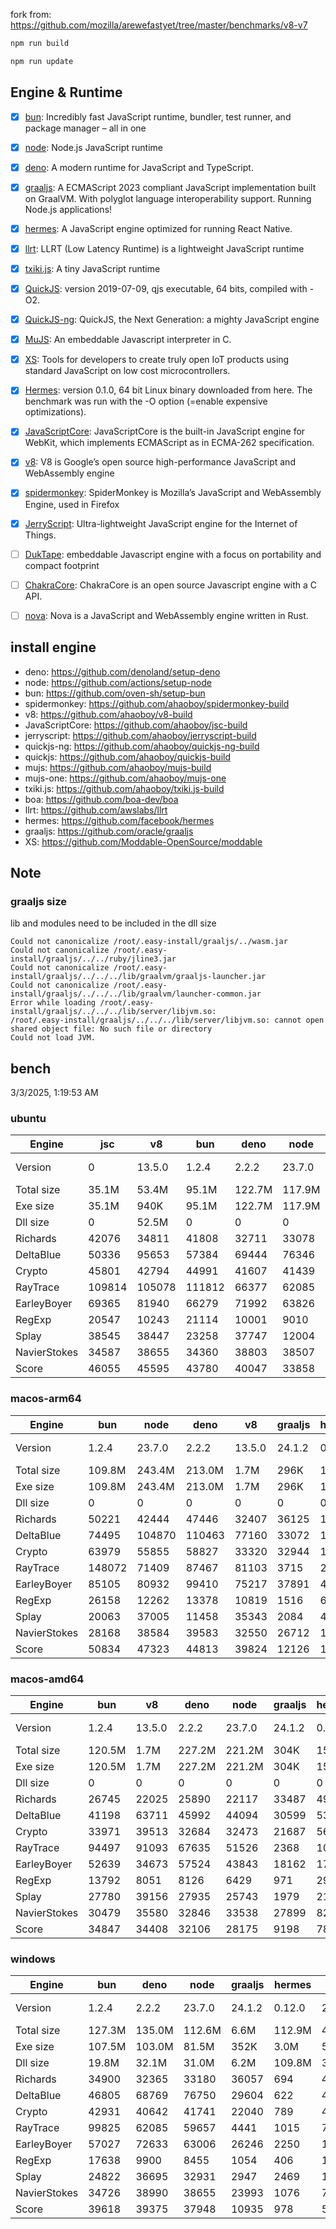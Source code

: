 fork from: https://github.com/mozilla/arewefastyet/tree/master/benchmarks/v8-v7

```bash
npm run build

npm run update
```

## Engine & Runtime

- [x] [bun](https://github.com/oven-sh/bun): Incredibly fast JavaScript runtime, bundler, test runner, and package manager – all in one
- [x] [node](https://github.com/nodejs/node): Node.js JavaScript runtime
- [x] [deno](https://github.com/denoland/deno): A modern runtime for JavaScript and TypeScript.
- [x] [graaljs](https://github.com/oracle/graaljs): A ECMAScript 2023 compliant JavaScript implementation built on GraalVM. With polyglot language interoperability support. Running Node.js applications!
- [x] [hermes](https://github.com/facebook/hermes): A JavaScript engine optimized for running React Native.
- [x] [llrt](https://github.com/awslabs/llrt): LLRT (Low Latency Runtime) is a lightweight JavaScript runtime
- [x] [txiki.js](https://github.com/saghul/txiki.js): A tiny JavaScript runtime
- [x] [QuickJS](https://bellard.org/quickjs/): version 2019-07-09, qjs executable, 64 bits, compiled with -O2.
- [x] [QuickJS-ng](https://github.com/quickjs-ng/quickjs): QuickJS, the Next Generation: a mighty JavaScript engine
- [x] [MuJS](https://github.com/ccxvii/mujs): An embeddable Javascript interpreter in C.
- [x] [XS](https://github.com/Moddable-OpenSource/moddable): Tools for developers to create truly open IoT products using standard JavaScript on low cost microcontrollers.
- [x] [Hermes](https://github.com/facebook/hermes): version 0.1.0, 64 bit Linux binary downloaded from here. The benchmark was run with the -O option (=enable expensive optimizations).
- [x] [JavaScriptCore](https://github.com/WebKit/webkit/tree/main/Source/JavaScriptCore): JavaScriptCore is the built-in JavaScript engine for WebKit, which implements ​ECMAScript as in ​ECMA-262 specification.
- [x] [v8](https://v8.dev/): V8 is Google’s open source high-performance JavaScript and WebAssembly engine
- [x] [spidermonkey](https://spidermonkey.dev/): SpiderMonkey is Mozilla’s JavaScript and WebAssembly Engine, used in Firefox
- [x] [JerryScript](https://github.com/jerryscript-project/jerryscript): Ultra-lightweight JavaScript engine for the Internet of Things.
- [ ] [DukTape](https://github.com/svaarala/duktape): embeddable Javascript engine with a focus on portability and compact footprint
- [ ] [ChakraCore](https://github.com/chakra-core/ChakraCore): ChakraCore is an open source Javascript engine with a C API.
- [ ] [nova](https://github.com/trynova/nova): Nova is a JavaScript and WebAssembly engine written in Rust.


## install engine

- deno: https://github.com/denoland/setup-deno
- node: https://github.com/actions/setup-node
- bun: https://github.com/oven-sh/setup-bun
- spidermonkey: https://github.com/ahaoboy/spidermonkey-build
- v8: https://github.com/ahaoboy/v8-build
- JavaScriptCore: https://github.com/ahaoboy/jsc-build
- jerryscript: https://github.com/ahaoboy/jerryscript-build
- quickjs-ng: https://github.com/ahaoboy/quickjs-ng-build
- quickjs: https://github.com/ahaoboy/quickjs-build
- mujs: https://github.com/ahaoboy/mujs-build
- mujs-one: https://github.com/ahaoboy/mujs-one
- txiki.js: https://github.com/ahaoboy/txiki.js-build
- boa: https://github.com/boa-dev/boa
- llrt: https://github.com/awslabs/llrt
- hermes: https://github.com/facebook/hermes
- graaljs: https://github.com/oracle/graaljs
- XS: https://github.com/Moddable-OpenSource/moddable

## Note

### graaljs size

lib and modules need to be included in the dll size

```
Could not canonicalize /root/.easy-install/graaljs/../wasm.jar
Could not canonicalize /root/.easy-install/graaljs/../../ruby/jline3.jar
Could not canonicalize /root/.easy-install/graaljs/../../../lib/graalvm/graaljs-launcher.jar
Could not canonicalize /root/.easy-install/graaljs/../../../lib/graalvm/launcher-common.jar
Error while loading /root/.easy-install/graaljs/../../../lib/server/libjvm.so:
/root/.easy-install/graaljs/../../../lib/server/libjvm.so: cannot open shared object file: No such file or directory
Could not load JVM.
```



## bench

3/3/2025, 1:19:53 AM

### ubuntu
| Engine | jsc | v8 | bun | deno | node | spidermonkey | graaljs | hermes | llrt | qjs | tjs | qjs(ng) | mujs(one) | mujs | xst | boa | jerry |
| --- | --- | --- | --- | --- | --- | --- | --- | --- | --- | --- | --- | --- | --- | --- | --- | --- | --- |
| Version | 0 | 13.5.0 | 1.2.4 | 2.2.2 | 23.7.0 | 134.0 | 24.1.2 | 0.12.0 | 0.5.1-beta | 2024-02-14 | 24.12.0 | 0.8.0 | 0 | 1.3.5 | 16.8.1 | 0.20.0 | 3.0.0 |
| Total size | 35.1M | 53.4M | 95.1M | 122.7M | 117.9M | 296.3M | 1.1M | 36.0M | 11.9M | 4.7M | 5.2M | 2.1M | 688K | 416K | 2.2M | 27.0M | 456K |
| Exe size | 35.1M | 940K | 95.1M | 122.7M | 117.9M | 296.3M | 1.1M | 36.0M | 11.9M | 4.7M | 5.2M | 2.1M | 688K | 416K | 2.2M | 27.0M | 456K |
| Dll size | 0 | 52.5M | 0 | 0 | 0 | 0 | 0 | 0 | 0 | 0 | 0 | 0 | 0 | 0 | 0 | 0 | 0 |
| Richards | 42076 | 34811 | 41808 | 32711 | 33078 | 13634 | 35440 | 1120 | 800 | 676 | 712 | 636 | 250 | 184 | 86.4 | 60.6 | 278 |
| DeltaBlue | 50336 | 95653 | 57384 | 69444 | 76346 | 12834 | 39089 | 1057 | 727 | 672 | 685 | 613 | 363 | 318 | 155 | 53.3 | 283 |
| Crypto | 45801 | 42794 | 44991 | 41607 | 41439 | 17508 | 14986 | 1373 | 696 | 746 | 590 | 380 | 190 | 184 | 291 | 81 | 306 |
| RayTrace | 109814 | 105078 | 111812 | 66377 | 62085 | 27130 | 5162 | 1553 | 1199 | 917 | 1084 | 705 | 525 | 488 | 456 | 165 | 352 |
| EarleyBoyer | 69365 | 81940 | 66279 | 71992 | 63826 | 37105 | 35133 | 3399 | 2004 | 1528 | 1770 | 1239 | 549 | 520 | 306 | 192 | 0 |
| RegExp | 20547 | 10243 | 21114 | 10001 | 9010 | 8659 | 1371 | 553 | 197 | 246 | 224 | 179 | 221 | 201 | 94.6 | 49.1 | 0 |
| Splay | 38545 | 38447 | 23258 | 37747 | 12004 | 22940 | 2093 | 3648 | 1842 | 1822 | 1897 | 1156 | 900 | 1271 | 367 | 234 | 0 |
| NavierStokes | 34587 | 38655 | 34360 | 38803 | 38507 | 22045 | 32764 | 1851 | 1183 | 1372 | 965 | 972 | 477 | 486 | 761 | 175 | 0 |
| Score | 46055 | 45595 | 43780 | 40047 | 33858 | 18463 | 11711 | 1543 | 897 | 857 | 831 | 634 | 384 | 369 | 248 | 107 | 0 |
### macos-arm64
| Engine | bun | node | deno | v8 | graaljs | hermes | tjs | llrt | qjs | qjs(ng) | mujs | xst | jerry |
| --- | --- | --- | --- | --- | --- | --- | --- | --- | --- | --- | --- | --- | --- |
| Version | 1.2.4 | 23.7.0 | 2.2.2 | 13.5.0 | 24.1.2 | 0.12.0 | 24.12.0 | 0.5.1-beta | 2024-02-14 | 0.8.0 | 1.3.5 | 16.8.1 | 3.0.0 |
| Total size | 109.8M | 243.4M | 213.0M | 1.7M | 296K | 15.7M | 7.2M | 20.5M | 2.1M | 4.1M | 864K | 3.3M | 1.1M |
| Exe size | 109.8M | 243.4M | 213.0M | 1.7M | 296K | 15.7M | 7.2M | 20.5M | 2.1M | 4.1M | 864K | 3.3M | 1.1M |
| Dll size | 0 | 0 | 0 | 0 | 0 | 0 | 0 | 0 | 0 | 0 | 0 | 0 | 0 |
| Richards | 50221 | 42444 | 47446 | 32407 | 36125 | 1224 | 1053 | 1018 | 971 | 1191 | 363 | 113 | 205 |
| DeltaBlue | 74495 | 104870 | 110463 | 77160 | 33072 | 1161 | 751 | 1013 | 951 | 1114 | 505 | 208 | 222 |
| Crypto | 63979 | 55855 | 58827 | 33320 | 32944 | 1343 | 953 | 824 | 1184 | 991 | 278 | 527 | 247 |
| RayTrace | 148072 | 71409 | 87467 | 81103 | 3715 | 2322 | 1630 | 1616 | 1082 | 1322 | 823 | 733 | 305 |
| EarleyBoyer | 85105 | 80932 | 99410 | 75217 | 37891 | 4831 | 2647 | 2569 | 2008 | 2186 | 791 | 420 | 0 |
| RegExp | 26158 | 12262 | 13378 | 10819 | 1516 | 667 | 279 | 267 | 247 | 185 | 338 | 322 | 0 |
| Splay | 20063 | 37005 | 11458 | 35343 | 2084 | 4164 | 2871 | 2537 | 1871 | 1369 | 1171 | 537 | 0 |
| NavierStokes | 28168 | 38584 | 39583 | 32550 | 26712 | 1554 | 1832 | 1437 | 2153 | 1492 | 747 | 1551 | 0 |
| Score | 50834 | 47323 | 44813 | 39824 | 12126 | 1761 | 1216 | 1167 | 1113 | 1046 | 561 | 423 | 0 |
### macos-amd64
| Engine | bun | v8 | deno | node | graaljs | hermes | tjs | llrt | qjs | qjs(ng) | xst | mujs | boa | jerry |
| --- | --- | --- | --- | --- | --- | --- | --- | --- | --- | --- | --- | --- | --- | --- |
| Version | 1.2.4 | 13.5.0 | 2.2.2 | 23.7.0 | 24.1.2 | 0.12.0 | 24.12.0 | 0.5.1-beta | 2024-02-14 | 0.8.0 | 16.8.1 | 1.3.5 | 0.20.0 | 3.0.0 |
| Total size | 120.5M | 1.7M | 227.2M | 221.2M | 304K | 15.7M | 7.5M | 24.1M | 2.3M | 4.1M | 3.3M | 888K | 50.7M | 1.1M |
| Exe size | 120.5M | 1.7M | 227.2M | 221.2M | 304K | 15.7M | 7.5M | 24.1M | 2.3M | 4.1M | 3.3M | 888K | 50.7M | 1.1M |
| Dll size | 0 | 0 | 0 | 0 | 0 | 0 | 0 | 0 | 0 | 0 | 0 | 0 | 0 | 0 |
| Richards | 26745 | 22025 | 25890 | 22117 | 33487 | 498 | 467 | 423 | 446 | 256 | 89.1 | 141 | 24 | 111 |
| DeltaBlue | 41198 | 63711 | 45992 | 44094 | 30599 | 539 | 518 | 494 | 502 | 452 | 138 | 195 | 22.2 | 123 |
| Crypto | 33971 | 39513 | 32684 | 32473 | 21687 | 564 | 295 | 279 | 326 | 270 | 175 | 109 | 38.1 | 132 |
| RayTrace | 94497 | 91093 | 67635 | 51526 | 2368 | 1085 | 817 | 782 | 427 | 474 | 423 | 328 | 74.9 | 206 |
| EarleyBoyer | 52639 | 34673 | 57524 | 43843 | 18162 | 1759 | 1071 | 1202 | 817 | 858 | 296 | 372 | 84 | 0 |
| RegExp | 13792 | 8051 | 8126 | 6429 | 971 | 291 | 93.5 | 90.4 | 78.7 | 79.7 | 121 | 98.6 | 23.6 | 0 |
| Splay | 27780 | 39156 | 27935 | 25743 | 1979 | 2135 | 1579 | 1482 | 826 | 817 | 244 | 360 | 122 | 0 |
| NavierStokes | 30479 | 35580 | 32846 | 33538 | 27899 | 826 | 651 | 597 | 709 | 632 | 455 | 249 | 76.8 | 0 |
| Score | 34847 | 34408 | 32106 | 28175 | 9198 | 788 | 528 | 507 | 430 | 389 | 209 | 206 | 48 | 0 |
### windows
| Engine | bun | deno | node | graaljs | hermes | tjs | llrt | qjs(ng) | mujs | boa | xst |
| --- | --- | --- | --- | --- | --- | --- | --- | --- | --- | --- | --- |
| Version | 1.2.4 | 2.2.2 | 23.7.0 | 24.1.2 | 0.12.0 | 24.12.0 | 0.5.1-beta | 0.8.0 | 1.3.5 | 0.20.0 | 0 |
| Total size | 127.3M | 135.0M | 112.6M | 6.6M | 112.9M | 43.2M | 41.9M | 9.0M | 7.5M | 42.4M | 5.9M |
| Exe size | 107.5M | 103.0M | 81.5M | 352K | 3.0M | 5.7M | 12.7M | 1.7M | 668K | 27.4M | 1.3M |
| Dll size | 19.8M | 32.1M | 31.0M | 6.2M | 109.8M | 37.5M | 29.1M | 7.3M | 6.9M | 15.0M | 4.7M |
| Richards | 34900 | 32365 | 33180 | 36057 | 694 | 448 | 425 | 431 | 212 | 49.6 | 0 |
| DeltaBlue | 46805 | 68769 | 76750 | 29604 | 622 | 410 | 377 | 403 | 310 | 42.4 | 0 |
| Crypto | 42931 | 40642 | 41741 | 22040 | 789 | 418 | 418 | 374 | 181 | 76 | 0 |
| RayTrace | 99825 | 62085 | 59657 | 4441 | 1015 | 725 | 596 | 578 | 437 | 134 | 0 |
| EarleyBoyer | 57027 | 72633 | 63006 | 26246 | 2250 | 1144 | 993 | 987 | 513 | 145 | 0 |
| RegExp | 17638 | 9900 | 8455 | 1054 | 406 | 196 | 193 | 188 | 199 | 42.9 | 0 |
| Splay | 24822 | 36695 | 32931 | 2947 | 2469 | 1426 | 1034 | 1002 | 652 | 187 | 0 |
| NavierStokes | 34726 | 38990 | 38655 | 23993 | 1076 | 743 | 707 | 671 | 486 | 167 | 0 |
| Score | 39618 | 39375 | 37948 | 10935 | 978 | 582 | 523 | 511 | 337 | 89.6 | 0 |
